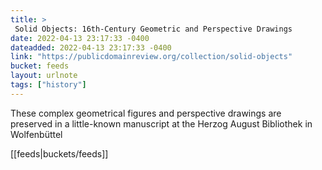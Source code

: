 ```yaml
---
title: > 
 Solid Objects: 16th-Century Geometric and Perspective Drawings
date: 2022-04-13 23:17:33 -0400
dateadded: 2022-04-13 23:17:33 -0400
link: "https://publicdomainreview.org/collection/solid-objects"
bucket: feeds
layout: urlnote
tags: ["history"]
--- 
```

These complex geometrical figures and perspective drawings are preserved in a little-known manuscript at the Herzog August Bibliothek in Wolfenbüttel
 <!-- end excerpt --> 
<div class='bucket'>[[feeds|buckets/feeds]]</div> 
